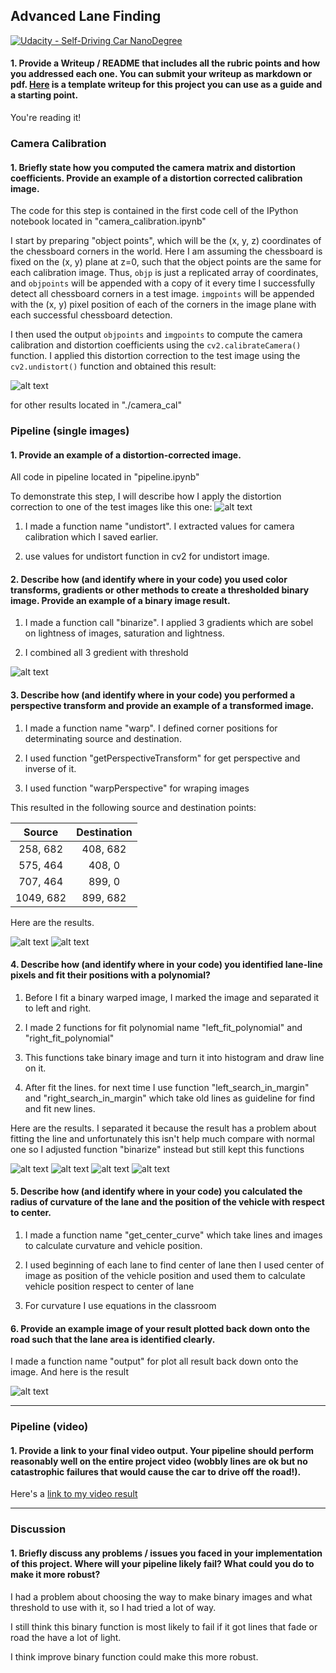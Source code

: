## Advanced Lane Finding
[![Udacity - Self-Driving Car NanoDegree](https://s3.amazonaws.com/udacity-sdc/github/shield-carnd.svg)](http://www.udacity.com/drive)

[//]: # (Image References)

[image1]: ./output_images/undistort_chessboard.png "Undistorted chessboard" 
[image2]: ./output_images/undistort_output.png "Undistorted" 
[image3]: ./output_images/binary_combo_example.png "Binary Example"
[image4]: ./output_images/warped.png "Warp Example"
[image5]: ./output_images/binary_warped.png "Binary Warp Example"
[image6]: ./output_images/left_fit_line.png "Left Fit Visual"
[image7]: ./output_images/right_fit_line.png "Right Fit Visual"
[image8]: ./output_images/left_search.png "Left Search Fit Visual"
[image9]: ./output_images/right_search.png "Right Search Fit Visual"
[image10]: ./output_images/output.jpg "Output"
[video1]: ./project_video_output.mp4 "Video"

#### 1. Provide a Writeup / README that includes all the rubric points and how you addressed each one.  You can submit your writeup as markdown or pdf.  [Here](https://github.com/udacity/CarND-Advanced-Lane-Lines/blob/master/writeup_template.md) is a template writeup for this project you can use as a guide and a starting point.  

You're reading it!

### Camera Calibration

#### 1. Briefly state how you computed the camera matrix and distortion coefficients. Provide an example of a distortion corrected calibration image.

The code for this step is contained in the first code cell of the IPython notebook located in "camera_calibration.ipynb"

I start by preparing "object points", which will be the (x, y, z) coordinates of the chessboard corners in the world. Here I am assuming the chessboard is fixed on the (x, y) plane at z=0, such that the object points are the same for each calibration image.  Thus, `objp` is just a replicated array of coordinates, and `objpoints` will be appended with a copy of it every time I successfully detect all chessboard corners in a test image.  `imgpoints` will be appended with the (x, y) pixel position of each of the corners in the image plane with each successful chessboard detection.

I then used the output `objpoints` and `imgpoints` to compute the camera calibration and distortion coefficients using the `cv2.calibrateCamera()` function.  I applied this distortion correction to the test image using the `cv2.undistort()` function and obtained this result: 

![alt text][image1]

for other results located in "./camera_cal"

### Pipeline (single images)

#### 1. Provide an example of a distortion-corrected image.

All code in pipeline located in "pipeline.ipynb"

To demonstrate this step, I will describe how I apply the distortion correction to one of the test images like this one:
![alt text][image2]

1. I made a function name "undistort". I extracted values for camera calibration which I saved earlier.

2. use values for undistort function in cv2 for undistort image.

#### 2. Describe how (and identify where in your code) you used color transforms, gradients or other methods to create a thresholded binary image.  Provide an example of a binary image result.

1. I made a function call "binarize". I applied 3 gradients which are sobel on lightness of images, saturation and lightness.

2. I combined all 3 gredient with threshold

![alt text][image3]

#### 3. Describe how (and identify where in your code) you performed a perspective transform and provide an example of a transformed image.

1. I made a function name "warp". I defined corner positions for determinating source and destination.

2. I used function "getPerspectiveTransform" for get perspective and inverse of it.

3. I used function "warpPerspective" for wraping images

This resulted in the following source and destination points:


| Source        | Destination   | 
|:-------------:|:-------------:| 
| 258, 682      | 408, 682      | 
| 575, 464      | 408, 0        |
| 707, 464      | 899, 0        |
| 1049, 682     | 899, 682      |

Here are the results.

![alt text][image4]
![alt text][image5]

#### 4. Describe how (and identify where in your code) you identified lane-line pixels and fit their positions with a polynomial?

1. Before I fit a binary warped image, I marked the image and separated it to left and right.

2. I made 2 functions for fit polynomial name "left_fit_polynomial" and "right_fit_polynomial"

3. This functions take binary image and turn it into histogram and draw line on it.

4. After fit the lines. for next time I use function "left_search_in_margin" and "right_search_in_margin" which take old lines as guideline for find and fit new lines.

Here are the results. I separated it because the result has a problem about fitting the line and unfortunately this isn't help much compare with normal one so I adjusted function "binarize" instead but still kept this functions

![alt text][image6]
![alt text][image7]
![alt text][image8]
![alt text][image9]

#### 5. Describe how (and identify where in your code) you calculated the radius of curvature of the lane and the position of the vehicle with respect to center.

1. I made a function name "get_center_curve" which take lines and images to calculate curvature and vehicle position.

2. I used beginning of each lane to find center of lane then I used center of image as position of the vehicle position and used them to calculate vehicle position respect to center of lane

3. For curvature I use equations in the classroom

#### 6. Provide an example image of your result plotted back down onto the road such that the lane area is identified clearly.

I made a function name "output" for plot all result back down onto the image. And here is the result

![alt text][image10]

---

### Pipeline (video)

#### 1. Provide a link to your final video output.  Your pipeline should perform reasonably well on the entire project video (wobbly lines are ok but no catastrophic failures that would cause the car to drive off the road!).

Here's a [link to my video result](./project_video_output.mp4)

---

### Discussion

#### 1. Briefly discuss any problems / issues you faced in your implementation of this project.  Where will your pipeline likely fail?  What could you do to make it more robust?

I had a problem about choosing the way to make binary images and what threshold to use with it, so I had tried a lot of way.

I still think this binary function is most likely to fail if it got lines that fade or road the have a lot of light.

I think improve binary function could make this more robust.


